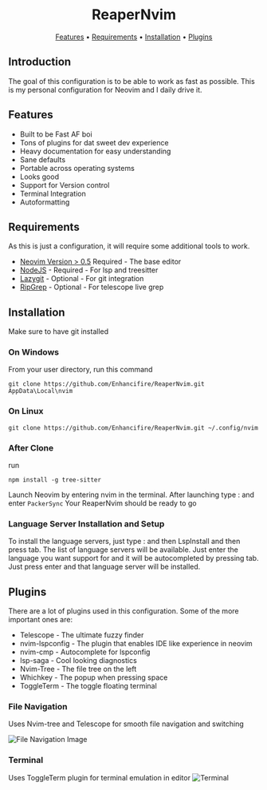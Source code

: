 <div align="center">
<h1 align="center">ReaperNvim</h1>
<a href="https://github.com/Enhancifire/ReaperNvim/#Features">Features</a>
<span> • </span>
<a href="https://github.com/Enhancifire/ReaperNvim/#Requirements">Requirements</a>
<span> • </span>
<a href="https://github.com/Enhancifire/ReaperNvim/#Installation">Installation</a>
<span> • </span>
<a href="https://github.com/Enhancifire/ReaperNvim/#Plugins">Plugins</a>
</div>

## Introduction
The goal of this configuration is to be able to work as fast as possible.
This is my personal configuration for Neovim and I daily drive it.

## Features
- Built to be Fast AF boi
- Tons of plugins for dat sweet dev experience
- Heavy documentation for easy understanding
- Sane defaults
- Portable across operating systems
- Looks good
- Support for Version control
- Terminal Integration
- Autoformatting

## Requirements
As this is just a configuration, it will require some additional tools to work.
* [Neovim Version > 0.5](https://github.com/neovim/neovim/releases/tag/v0.5.0) Required - The base editor
* [NodeJS](https://nodejs.org) - Required - For lsp and treesitter
* [Lazygit](https://github.com/jesseduffield/lazygit) - Optional - For git integration
* [RipGrep](https://github.com/BurntSushi/ripgrep) - Optional - For telescope live grep

## Installation
Make sure to have git installed

### On Windows

From your user directory, run this command
```
git clone https://github.com/Enhancifire/ReaperNvim.git AppData\Local\nvim
```

### On Linux

```
git clone https://github.com/Enhancifire/ReaperNvim.git ~/.config/nvim
```

### After Clone
run

```
npm install -g tree-sitter
```

Launch Neovim by entering nvim in the terminal.
After launching type : and enter ``PackerSync``
Your ReaperNvim should be ready to go

### Language Server Installation and Setup
To install the language servers, just type : and then LspInstall and then press tab. The list of language servers will be available. Just enter the language you want support for and it will be autocompleted by pressing tab. Just press enter and that language server will be installed.

## Plugins

There are a lot of plugins used in this configuration. Some of the more important ones are:
- Telescope - The ultimate fuzzy finder
- nvim-lspconfig - The plugin that enables IDE like experience in neovim
- nvim-cmp - Autocomplete for lspconfig
- lsp-saga - Cool looking diagnostics
- Nvim-Tree - The file tree on the left
- Whichkey - The popup when pressing space
- ToggleTerm - The toggle floating terminal

### File Navigation
Uses Nvim-tree and Telescope for smooth file navigation and switching

![File Navigation Image](https://github.com/Enhancifire/ReaperNvim/blob/main/assets/fm.gif)

### Terminal
Uses ToggleTerm plugin for terminal emulation in editor
![Terminal](https://github.com/Enhancifire/ReaperNvim/blob/main/assets/ft.gif)
